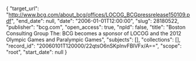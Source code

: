 {
  "target_url": "http://www.bcg.com/about_bcg/offices/LOCOG_BCGpressrelease150109.pdf", 
  "end_date": null, 
  "date": "2006-01-01T12:00:00", 
  "slug": 28180522, 
  "publisher": "bcg.com", 
  "open_access": true, 
  "npld": false, 
  "title": "Boston Consulting Group The: BCG becomes a sponsor of LOCOG and the 2012 Olympic Games and Paralympic Games", 
  "subjects": [], 
  "collections": [], 
  "record_id": "20060101T120000/22qtsO6nSKplnvFBlVFx/A==", 
  "scope": "root", 
  "start_date": null
}

